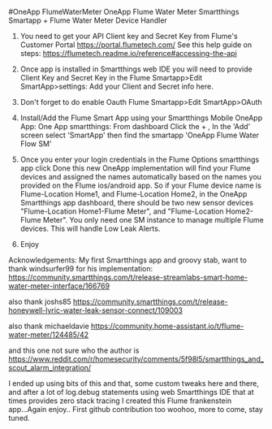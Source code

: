 #OneApp FlumeWaterMeter
OneApp Flume Water Meter Smartthings Smartapp + Flume Water Meter Device Handler

1.  You need to get your API Client key and Secret Key from Flume's Customer Portal https://portal.flumetech.com/
See this help guide on steps: https://flumetech.readme.io/reference#accessing-the-api

2. Once app is installed in Smartthings web IDE you will need to provide Client Key and Secret Key in the Flume Smartapp>Edit SmartApp>settings: Add your Client and Secret info here.
3. Don't forget to do enable Oauth Flume Smartapp>Edit SmartApp>OAuth

4. Install/Add the Flume Smart App using your Smartthings Mobile OneApp App: One App smartthings: From dashboard Click the + , In the 'Add' screen select 'SmartApp' then find the smartapp 'OneApp Flume Water Flow SM' 

5. Once you enter your login credentials in the Flume Options smartthings app click Done this new OneApp implementation will find your Flume devices and assigned the names automatically based on the names you provided on the Flume ios/android app. So if your Flume device name is Flume-Location Home1, and Flume-Location Home2, in the OneApp Smartthings app dashboard, there should be two new sensor devices "Flume-Location Home1-Flume Meter", and "Flume-Location Home2-Flume Meter". You only need one SM instance to manage multiple Flume devices. This will handle Low Leak Alerts. 

7. Enjoy



Acknowledgements: My first Smartthings app and groovy stab, want to thank windsurfer99 for his implementation:
https://community.smartthings.com/t/release-streamlabs-smart-home-water-meter-interface/166769

also thank joshs85
https://community.smartthings.com/t/release-honeywell-lyric-water-leak-sensor-connect/109003

also thank michaeldavie
https://community.home-assistant.io/t/flume-water-meter/124485/42

and this one not sure who the author is
https://www.reddit.com/r/homesecurity/comments/5f98l5/smartthings_and_scout_alarm_integration/

I ended up using bits of this and that, some custom tweaks here and there, and after a lot of log.debug statements using web Smartthings IDE that at times provides zero stack tracing I created this Flume frankenstein app...Again enjoy..
First github contribution too woohoo, more to come, stay tuned.
